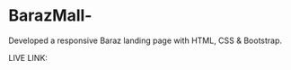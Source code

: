 # BarazMall-

Developed a responsive Baraz landing page with HTML, CSS &amp; Bootstrap.

LIVE LINK:
